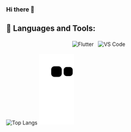 ### Hi there 👋
## 🧰 Languages and Tools:
<p align="center">
<img src="https://www.google.com/url?sa=i&url=https%3A%2F%2Fpixlok.com%2Fimages%2Fflutter-logo-png-image-free-download%2F&psig=AOvVaw2rj_xjmMa_LaLnzohcN1dj&ust=1642846912217000&source=images&cd=vfe&ved=0CAsQjRxqFwoTCIiG_ObPwvUCFQAAAAAdAAAAABAJ" alt="Flutter" height="40" style="vertical-align:top; margin:4px">
<img src = https://www.google.com/url?sa=i&url=https%3A%2F%2Fwww.pngwing.com%2Fen%2Ffree-png-pgyai&psig=AOvVaw1xO62EPldNLUViQvHOepEo&ust=1642847046226000&source=images&cd=vfe&ved=0CAsQjRxqFwoTCLDigqjQwvUCFQAAAAAdAAAAABAD![image](https://user-images.githubusercontent.com/79598598/150511912-50c0a63b-c976-4802-b9af-0e991620140f.png)

<img src="https://w7.pngwing.com/pngs/203/252/png-transparent-python-javascript-programming-language-c-others-angle-text-logo.png" alt="VS Code" height="40" style="vertical-align:top; margin:4px">


![Top Langs](https://github-readme-stats.vercel.app/api/top-langs/?username=dorukarslan&hide=Objective-C,assembly&theme=tokyonight)
![snake svg](https://github.com/dorukarslan/dorukarslan/blob/output/github-contribution-grid-snake.svg)
<!--
**dorukarslan/dorukarslan** is a ✨ _special_ ✨ repository because its `README.md` (this file) appears on your GitHub profile.

Here are some ideas to get you started:

- 🔭 I’m currently working on ...
- 🌱 I’m currently learning ...
- 👯 I’m looking to collaborate on ...
- 🤔 I’m looking for help with ...
- 💬 Ask me about ...
- 📫 How to reach me: ...
- 😄 Pronouns: ...
- ⚡ Fun fact: ...
- ![snake svg](https://github.com/YOUR_USERNAME/YOUR_USERNAME/blob/output/github-contribution-grid-snake.svg)
